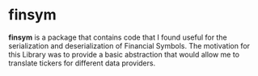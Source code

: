 # finsym

__finsym__ is a package that contains code that I found useful for the serialization and deserialization of Financial Symbols. The motivation for this Library was to provide a basic abstraction that would allow me to translate tickers for different data providers.
